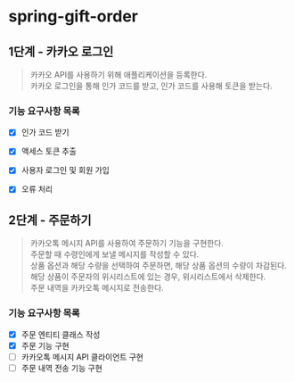 # spring-gift-order

## 1단계 - 카카오 로그인
> 카카오 API를 사용하기 위해 애플리케이션을 등록한다.   
> 카카오 로그인을 통해 인가 코드를 받고, 인가 코드를 사용해 토큰을 받는다.

### 기능 요구사항 목록
- [x] 인가 코드 받기
- [x] 액세스 토큰 추출
- [x] 사용자 로그인 및 회원 가입
- [x] 오류 처리


## 2단계 - 주문하기
> 카카오톡 메시지 API를 사용하여 주문하기 기능을 구현한다.   
> 주문할 때 수령인에게 보낼 메시지를 작성할 수 있다.   
> 상품 옵션과 해당 수량을 선택하여 주문하면, 해당 상품 옵션의 수량이 차감된다.   
> 해당 상품이 주문자의 위시리스트에 있는 경우, 위시리스트에서 삭제한다.   
> 주문 내역을 카카오톡 메시지로 전송한다.

### 기능 요구사항 목록
- [x] 주문 엔티티 클래스 작성
- [x] 주문 기능 구현
- [ ] 카카오톡 메시지 API 클라이언트 구현
- [ ] 주문 내역 전송 기능 구현